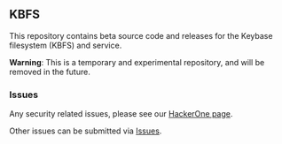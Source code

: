 ## KBFS

This repository contains beta source code and releases for the Keybase filesystem (KBFS) and service.

**Warning**: This is a temporary and experimental repository, and will be removed in the future.

### Issues

Any security related issues, please see our [HackerOne page](https://hackerone.com/keybase).

Other issues can be submitted via [Issues](https://github.com/keybase/client-beta-beta/issues).
